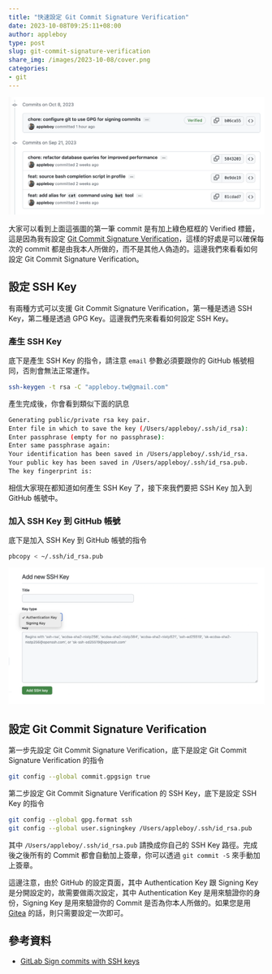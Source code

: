 ```yaml
---
title: "快速設定 Git Commit Signature Verification"
date: 2023-10-08T09:25:11+08:00
author: appleboy
type: post
slug: git-commit-signature-verification
share_img: /images/2023-10-08/cover.png
categories:
- git
---
```


![git commit](/images/2023-10-08/cover.png)

大家可以看到上面這張圖的第一筆 commit 是有加上綠色框框的 Verified 標籤，這是因為我有設定 [Git Commit Signature Verification][1]，這樣的好處是可以確保每次的 commit 都是由我本人所做的，而不是其他人偽造的。這邊我們來看看如何設定 Git Commit Signature Verification。

[1]:https://docs.github.com/en/authentication/managing-commit-signature-verification/about-commit-signature-verification

<!--more-->

## 設定 SSH Key

有兩種方式可以支援 Git Commit Signature Verification，第一種是透過 SSH Key，第二種是透過 GPG Key。這邊我們先來看看如何設定 SSH Key。

### 產生 SSH Key

底下是產生 SSH Key 的指令，請注意 `email` 參數必須要跟你的 GitHub 帳號相同，否則會無法正常運作。

```bash
ssh-keygen -t rsa -C "appleboy.tw@gmail.com"
```

產生完成後，你會看到類似下面的訊息

```bash
Generating public/private rsa key pair.
Enter file in which to save the key (/Users/appleboy/.ssh/id_rsa):
Enter passphrase (empty for no passphrase):
Enter same passphrase again:
Your identification has been saved in /Users/appleboy/.ssh/id_rsa.
Your public key has been saved in /Users/appleboy/.ssh/id_rsa.pub.
The key fingerprint is:
```

相信大家現在都知道如何產生 SSH Key 了，接下來我們要把 SSH Key 加入到 GitHub 帳號中。

### 加入 SSH Key 到 GitHub 帳號

底下是加入 SSH Key 到 GitHub 帳號的指令

```bash
pbcopy < ~/.ssh/id_rsa.pub
```

![add new ssh key](/images/2023-10-08/add-new-ssh-key.png)

## 設定 Git Commit Signature Verification

第一步先設定 Git Commit Signature Verification，底下是設定 Git Commit Signature Verification 的指令

```bash
git config --global commit.gpgsign true
```

第二步設定 Git Commit Signature Verification 的 SSH Key，底下是設定 SSH Key 的指令

```bash
git config --global gpg.format ssh
git config --global user.signingkey /Users/appleboy/.ssh/id_rsa.pub
```

其中 `/Users/appleboy/.ssh/id_rsa.pub` 請換成你自己的 SSH Key 路徑。完成後之後所有的 Commit 都會自動加上簽章，你可以透過 `git commit -S` 來手動加上簽章。

這邊注意，由於 GitHub 的設定頁面，其中 Authentication Key 跟 Signing Key 是分開設定的，故需要做兩次設定，其中 Authentication Key 是用來驗證你的身份，Signing Key 是用來驗證你的 Commit 是否為你本人所做的。如果您是用 [Gitea][21] 的話，則只需要設定一次即可。

[21]:https://gitea.com/

## 參考資料

* [GitLab Sign commits with SSH keys][11]

[11]:https://docs.gitlab.com/ee/user/project/repository/signed_commits/ssh.html#sign-commits-with-your-ssh-key
